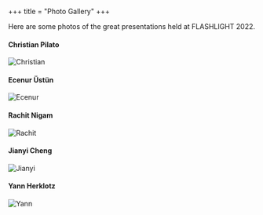 +++
title = "Photo Gallery"
+++

Here are some photos of the great presentations held at FLASHLIGHT 2022.

#### Christian Pilato

![Christian](/images/flashlight_1_christian.jpg)

#### Ecenur Üstün

![Ecenur](/images/flashlight_2_ecenur.jpg)

#### Rachit Nigam

![Rachit](/images/flashlight_3_rachit.jpg)

#### Jianyi Cheng

![Jianyi](/images/flashlight_4_jianyi.jpg)

#### Yann Herklotz

![Yann](/images/flashlight_5_yann.jpg)

